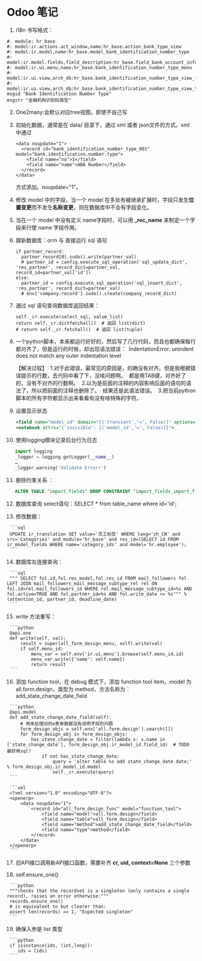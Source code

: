 # Odoo 笔记

1. i18n 书写格式：
```
#. module: hr_base
#: model:ir.actions.act_window,name:hr_base.action_bank_type_view
#: model:ir.model,name:hr_base.model_bank_identification_number_type
#: model:ir.model.fields,field_description:hr_base.field_bank_account_information_bank_identification_number_type
#: model:ir.ui.menu,name:hr_base.bank_identification_number_type_menu
#: model:ir.ui.view,arch_db:hr_base.bank_identification_number_type_view_form
#: model:ir.ui.view,arch_db:hr_base.bank_identification_number_type_view_tree
msgid "Bank Identification Number Type"
msgstr "金融机构识别码类型"
```
2. One2many:会默认对应tree视图，即使不自己写

3. 初始化数据，通常是在 data/ 目录下，通过 xml 或者 json文件的方式。xml 中通过

   ```
   <data noupdate="1">
     <record id="bank_identification_number_type_001" model="bank.identification.number.type">
       <field name="no">1</field>
       <field name="name">ABA Number</field>
     </record>
   </data>
   ```

   方式添加。noupdate="1"。

4. 修改 model 中的字段，当一个 model 在多处有被继承扩展时，字段只发生**位置变更**而不发生**名称变更**，则在数据库中不会有字段变化。

5. 当在一个 model 中没有定义 name字段时，可以用 **_rec_name** 来制定一个字段来行使 name 字段作用。

6. 跟新数据库：orm 与 直接运行 sql 语句

   ```
   if partner_record:
     partner_record[0].sudo().write(partner_val)
     # partner_id = config.execute_sql_operation('sql_update_dict', 'res_partner', record_dict=partner_val, record_id=partner_val['id'])
   else:
     partner_id = config.execute_sql_operation('sql_insert_dict', 'res_partner', record_dict=partner_val)
     # env['company.record'].sudo().create(company_record_dict)
   ```

7. 通过 sql 语句查询数据库返回结果：

   ```
   self._cr.execute(select_sql, value_list)
   return self._cr.dictfetchall()  # 返回 list(dict)
   # return self._cr.fetchall()  # 返回 list(tuple)
   ```

8. 一个python脚本，本来都运行好好的，然后写了几行代码，而且也都确保每行都对齐了，但是运行的时候，却出现语法错误： 
   IndentationError: unindent does not match any outer indentation level

   【解决过程】 
   1.对于此错误，最常见的原因是，的确没有对齐。但是我根据错误提示的行数，去代码中看了下，没啥问题啊。 
   都是用TAB键，对齐好了的，没有不对齐的行数啊。 
   2.以为是前面的注释的内容影响后面的语句的语法了，所以把前面的注释也删除了。 
   结果还是此语法错误。 
   3.把当前python脚本的所有字符都显示出来看看有没有啥特殊的字符。

9. 设置显示状态

   ```xml
   <field name="model_id" domain="[('transient','=', False)]" options="{'no_create': True, 'no_open': True}"/>                               
   <notebook attrs="{'invisible': [('model_id','=', False)]}">
   ```

10. 使用logging模块记录后台行为日志

```python
   import logging 
   _logger = logging.getLogger(__name__) 
   … 
   _logger.warning('Validate Error!') 
```

11. 删除约束关系 ： 

```sql
   ALTER TABLE "import_fields" DROP CONSTRAINT "import_fields_import_field_id_unique";
```

12.   数据库查询 select语句：SELECT  * from table_name where id='id';

13.   修改数据：

     ```sql
     UPDATE ir_translation SET value='员工标签' WHERE lang='zh_CN' and src='Categories' and module='hr_base' and res_id=(SELECT id FROM ir_model_fields WHERE name='category_ids' and model='hr.employee');
     ```

14.   数据库左连接查询：

     ```sql
     """ SELECT fol.id,fol.res_model,fol.res_id FROM mail_followers fol LEFT JOIN mail_followers_mail_message_subtype_rel rel ON fol.id=rel.mail_followers_id WHERE rel.mail_message_subtype_id=%s AND fol.active=TRUE AND fol.partner_id=%s AND fol.write_date <= %s""" % (attention_id, partner_id, deadline_date)
     ```

15.   write 方法重写：

     ```python
     @api.one
     def write(self, val):
         result = super(all_form_design_menu, self).write(val)
         if self.menu_id:
             menu_var = self.env['ir.ui.menu'].browse(self.menu_id.id)
             menu_var.write({'name': self.name})
             return result
     ```

16.   添加 function tool，在 debug 模式下，添加 function tool item，model 为 all.form.design，类型为 method，方法名称为：add_state_change_date_field

     ```python
     @api.model
     def add_state_change_date_field(self):
         # 用来处理旧的e表单数据没有说明字段的问题
         form_design_objs = self.env['all.form.design'].search([])
         for form_design_obj in form_design_objs:
             has_state_change_date = filter(lambda x: x.name in ['state_change_date'], form_design_obj.ir_model_id.field_id)  # TODO 最好用sql?
                 if not has_state_change_date:
                     query = 'alter table %s add state_change_date date;' % form_design_obj.ir_model_id.model
                     self._cr.execute(query)
     ```

     ```xml
     <?xml version="1.0" encoding="UTF-8"?>
     <openerp>
         <data noupdate="1">
             <record id="all_form_design_func" model="function_tool">
                 <field name="model">all.form.design</field>
                 <field name="table">all_form_design</field>
                 <field name="method">add_state_change_date_field</field>
                 <field name="type">method</field>
             </record>
         </data>
     </openerp>
     ```

17.   旧API接口调用新API接口函数，需要补齐 **cr, uid, context=None** 三个参数

18.   self.ensure_one()

     ```python
     """checks that the recordset is a singleton (only contains a single record), raises an error otherwise:"""
     records.ensure_one()
     # is equivalent to but clearer than:
     assert len(records) == 1, "Expected singleton"
     ```

19.   确保入参是 list 类型

     ```python
     if isinstance(ids, (int,long)): 
     	ids = [ids]
     ```

     ​